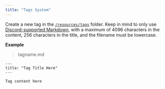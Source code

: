 ```yaml
---
title: "Tags System"
---
```


Create a new tag in the [`/resources/tags`](https://github.com/slumberdemon/deta-bot) folder. Keep in mind to only use [Discord-supported Markdown](https://support.discord.com/hc/en-us/articles/210298617-Markdown-Text-101-Chat-Formatting-Bold-Italic-Underline), with a maximum of 4096 characters in the content, 256 characters in the title, and the filename must be lowercase.

**Example**

> tagname.md

```
---
title: "Tag Title Here"
---

Tag content here
```
